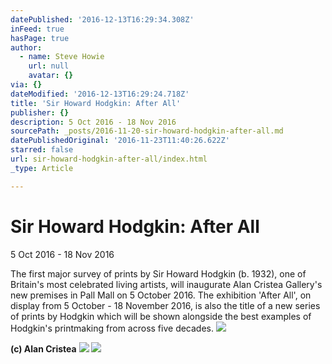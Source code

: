 ```yaml
---
datePublished: '2016-12-13T16:29:34.308Z'
inFeed: true
hasPage: true
author:
  - name: Steve Howie
    url: null
    avatar: {}
via: {}
dateModified: '2016-12-13T16:29:24.718Z'
title: 'Sir Howard Hodgkin: After All'
publisher: {}
description: 5 Oct 2016 - 18 Nov 2016
sourcePath: _posts/2016-11-20-sir-howard-hodgkin-after-all.md
datePublishedOriginal: '2016-11-23T11:40:26.622Z'
starred: false
url: sir-howard-hodgkin-after-all/index.html
_type: Article

---
```

# Sir Howard Hodgkin: After All

5 Oct 2016 - 18 Nov 2016

The first major survey of prints by Sir Howard Hodgkin (b. 1932), one of Britain's most celebrated living artists, will inaugurate Alan Cristea Gallery's new premises in Pall Mall on 5 October 2016\. The exhibition 'After All', on display from 5 October - 18 November 2016, is also the title of a new series of prints by Hodgkin which will be shown alongside the best examples of Hodgkin's printmaking from across five decades.
![](https://s3-us-west-2.amazonaws.com/the-grid-img/p/a40d6a933dd5443ec0ee0d114bef3617d2657db8.jpg)

**(c) Alan Cristea**
![](https://the-grid-user-content.s3-us-west-2.amazonaws.com/f9b29fca-8f72-4478-b18b-7dfa02f64863.jpg)
![](https://the-grid-user-content.s3-us-west-2.amazonaws.com/2a7bc93d-f451-4cab-9082-cbe997504363.jpg)